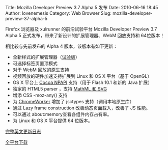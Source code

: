 Title: Mozilla Developer Preview 3.7 Alpha 5 发布
Date: 2010-06-16 18:45
Author: lovenemesis
Category: Web Browser
Slug: mozilla-developer-preview-37-alpha-5

Firefox 浏览器及 xulrunner 的前沿试验平台 Mozilla Developer Preview 3.7
Alpha 5 正式发布，带来了新设计的扩展管理器、WebM 回放支持和 64位版本！

相比较与先前发布的 Alpha 4 版本，该版本有如下更新：

-   全新样式的扩展管理器（[试验版](http://www.mozilla.org/projects/devpreview/releasenotes/)）
-   可选择标签页置顶模式
-   对于 WebM 回放的原生支持
-   视频回放的硬件加速支持扩展到 Linux 和 OS X 平台（基于 OpenGL）
-   OS X 平台上 [Cocoa
    NPAPI](https://wiki.mozilla.org/NPAPI:CocoaEventModel) 支持（用于
    Flash 10.1 和新的 Java 扩展）
-   独家的 HTML5 parser ，支持 [MathML 和
    SVG](http://hacks.mozilla.org/2010/05/firefox-4-the-html5-parser-inline-svg-speed-and-more/)
-   增添 CSS -moz-any() 支持
-   为
    [ChromeWorker](https://bugzilla.mozilla.org/show_bug.cgi?id=559447)
    增加了 jsctypes 支持（调用本地原生库）
-   通过 Lazy frame construction 改善动态页面载入，改善了 JS 性能。
-   可以通过 about:memory查看各组件内存占有率。
-   为 Linux 和 OS X 平台提供 64 位版本。

[完整英文更新日志](http://www.mozilla.org/projects/devpreview/releasenotes/)

[全平台下载](http://www.mozilla.org/projects/devpreview/releasenotes/#download)
